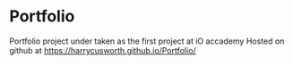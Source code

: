 # Portfolio
Portfolio project under taken as the first project at iO accademy
Hosted on github at https://harrycusworth.github.io/Portfolio/
